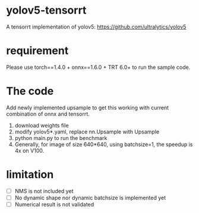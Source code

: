 # yolov5-tensorrt
A tensorrt implementation of yolov5: https://github.com/ultralytics/yolov5

# requirement
Please use torch==1.4.0 + onnx==1.6.0 + TRT 6.0+ to run the sample code.

# The code
Add newly implemented upsample to get this working with current combination of onnx and tensorrt.  
1. download weights file
2. modify yolov5*.yaml, replace nn.Upsample with Upsample
3. python main.py to run the benchmark
4. Generally, for image of size 640*640, using batchsize=1, the speedup is 4x on V100.

# limitation
- [ ] NMS is not included yet
- [ ] No dynamic shape nor dynamic batchsize is implemented yet
- [ ] Numerical result is not validated
